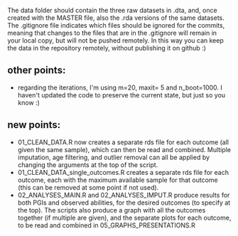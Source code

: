 The data folder should contain the three raw datasets in .dta, and, once created with the MASTER file, also the .rda versions of the same datasets.
The .gitignore file indicates which files should be ignored for the commits, meaning that changes to the files that are in the .gitignore will remain in your local copy, but will not be pushed remotely.
In this way you can keep the data in the repository remotely, without publishing it on github :) 


## other points:
- regarding the iterations, I'm using m=20, maxit= 5 and n_boot=1000. I haven't updated the code to preserve the current state, but just so you know :)

## new points:
- 01_CLEAN_DATA.R now creates a separate rds file for each outcome (all given the same sample), which can then be read and combined. 
  Multiple imputation, age filtering, and outlier removal can all be applied by changing the arguments at the top of the script.
- 01_CLEAN_DATA_single_outcomes.R creates a separate rds file for each outcome, each with the maximum available sample for that outcome (this can be removed at some point if not used).
- 02_ANALYSES_MAIN.R and 02_ANALYSES_IMPUT.R produce results for both PGIs and observed abilities, for the desired outcomes (to specify at the top).
  The scripts also produce a graph with all the outcomes together (if multiple are given), and the separate plots for each outcome, to be read and 
  combined in 05_GRAPHS_PRESENTATIONS.R 


